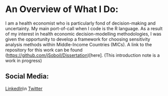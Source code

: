 # An Overview of What I Do:
I am a health economist who is particularly fond of decision-making and uncertainty. My main port-of-call when I code is the R language. As a result of my interest in health economic decision-modelling methodologies, I was given the opportunity to develop a framework for choosing sensitivity analysis methods within Middle-Income Countries (MICs). A link to the repository for this work can be found (https://github.com/jSoboil/Dissertation)[here]. (This introduction note is a work in progress)

  ##  Social Media:
  [LinkedIn](https://www.linkedin.com/in/joshua-soboil-067351172/)\n
  [Twitter](https://twitter.com/ama_loop)
